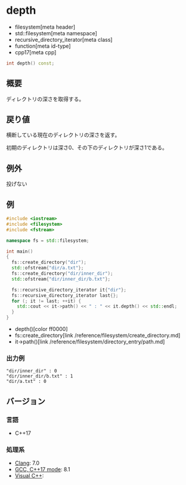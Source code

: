 # depth
* filesystem[meta header]
* std::filesystem[meta namespace]
* recursive_directory_iterator[meta class]
* function[meta id-type]
* cpp17[meta cpp]

```cpp
int depth() const;
```

## 概要
ディレクトリの深さを取得する。


## 戻り値
横断している現在のディレクトリの深さを返す。

初期のディレクトリは深さ0、その下のディレクトリが深さ1である。


## 例外
投げない


## 例
```cpp example
#include <iostream>
#include <filesystem>
#include <fstream>

namespace fs = std::filesystem;

int main()
{
  fs::create_directory("dir");
  std::ofstream{"dir/a.txt"};
  fs::create_directory("dir/inner_dir");
  std::ofstream{"dir/inner_dir/b.txt"};

  fs::recursive_directory_iterator it{"dir"};
  fs::recursive_directory_iterator last{};
  for (; it != last; ++it) {
    std::cout << it->path() << " : " << it.depth() << std::endl;
  }
}
```
* depth()[color ff0000]
* fs::create_directory[link /reference/filesystem/create_directory.md]
* it->path()[link /reference/filesystem/directory_entry/path.md]

### 出力例
```
"dir/inner_dir" : 0
"dir/inner_dir/b.txt" : 1
"dir/a.txt" : 0
```

## バージョン
### 言語
- C++17

### 処理系
- [Clang](/implementation.md#clang): 7.0
- [GCC, C++17 mode](/implementation.md#gcc): 8.1
- [Visual C++](/implementation.md#visual_cpp):
